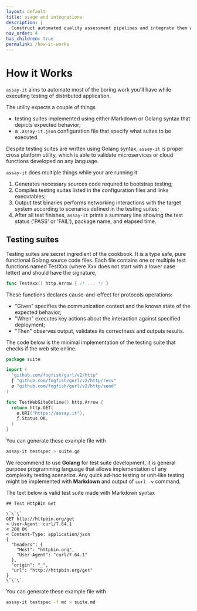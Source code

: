 ```yaml
---
layout: default
title: usage and integrations
description: |
  Construct automated quality assessment pipelines and integrate them with various service, providers and tools.
nav_order: 4
has_children: true
permalink: /how-it-works
---
```


# How it Works

`assay-it` aims to automate most of the boring work you'll have while executing testing of distributed application. 

The utility expects a couple of things
* testing suites implemented using either Markdown or Golang syntax that depicts expected behavior;
* a `.assay-it.json` configuration file that specify what suites to be executed.

Despite testing suites are written using Golang syntax, `assay-it` is proper cross platform utility, which is able to validate microservices or cloud functions developed on any language. 

`assay-it` does multiple things while your are running it
1. Generates necessary sources code required to bootstrap testing;
2. Compiles testing suites listed in the configuration files and links executables;
3. Output test binaries performs networking interactions with the target system according to scenarios defined in the testing suites;
4. After all test finishes, `assay-it` prints a summary line showing the test status ('PASS' or 'FAIL'), package name, and elapsed time.


## Testing suites

Testing suites are secret ingredient of the cookbook. It is a type safe, pure functional Golang source code files. Each file contains one or multiple test functions named TestXxx (where Xxx does not start with a lower case letter) and should have the signature,

```go
func TestXxx() http.Arrow { /* ... */ } 
```

These functions declares cause-and-effect for protocols operations:
* "Given" specifies the communication context and the known state of
the expected behavior;
* "When" executes key actions about the interaction against
specified deployment;
* "Then" observes output, validates its correctness and outputs results.

The code below is the minimal implementation of the testing suite that checks if the web site online.

```go
package suite

import (
  "github.com/fogfish/gurl/v2/http"
  ƒ "github.com/fogfish/gurl/v2/http/recv"
  ø "github.com/fogfish/gurl/v2/http/send"
)

func TestWebSiteOnline() http.Arrow {
  return http.GET(
    ø.URI("https://assay.it"),
    ƒ.Status.OK,
  )
}
```

You can generate these example file with 

```bash
assay-it testspec > suite.go
```

We recommend to use **Golang** for test suite development, it is general purpose programming language that allows implementation of any complexity testing scenarios. Any quick ad-hoc testing or unit-like testing might be implemented with **Markdown** and output of `curl -v` command.


The text below is valid test suite made with Markdown syntax

```
## Test HttpBin Get

\`\`\`
GET http://httpbin.org/get
> User-Agent: curl/7.64.1
< 200 OK
< Content-Type: application/json
{
  "headers": {
    "Host": "httpbin.org",
    "User-Agent": "curl/7.64.1"
  },
  "origin": "_",
  "url": "http://httpbin.org/get"
}
\`\`\`
```

You can generate these example file with 

```bash
assay-it testspec -f md > suite.md
```
